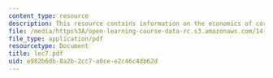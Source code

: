 ```yaml
---
content_type: resource
description: This resource contains information on the economics of corruption.
file: /media/https%3A/open-learning-course-data-rc.s3.amazonaws.com/14-11-putting-social-sciences-to-the-test-field-experiments-in-economics-spring-2006/e982b6db8a2b2cc7a0cee2c46c4db62d_lec7.pdf
file_type: application/pdf
resourcetype: Document
title: lec7.pdf
uid: e982b6db-8a2b-2cc7-a0ce-e2c46c4db62d
---
```

